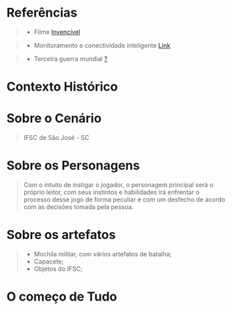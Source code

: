 # Referências

> * Filme [Invencível](https://www.youtube.com/watch?v=87JBXvcQ6aA)

> * Monitoramento e conectividade inteligente [Link](https://www.altave.com.br/)

> * Terceira guerra mundial [?](https://istoe.com.br/o-mundo-em-convulsao/) 

# Contexto Histórico

> 
> 

# Sobre o Cenário

> IFSC de São José - SC

# Sobre os Personagens 

> Com o intuito de instigar o jogador, o personagem principal será o próprio leitor, com seus instintos e habilidades irá enfrentar o processo desse jogo de forma peculiar
e com um desfecho de acordo com as decisões tomada pela pessoa.

# Sobre os artefatos 

> * Mochila militar, com vários artefatos de batalha;
> * Capacete;
> * Objetos do IFSC;

# O começo de Tudo 

>

